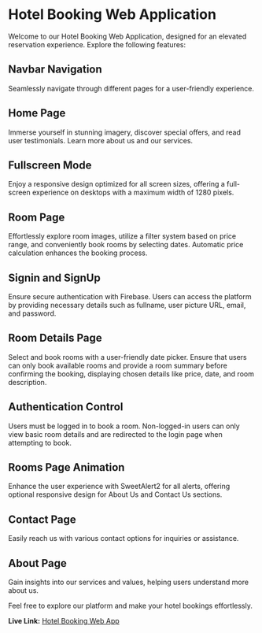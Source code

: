 # Hotel Booking Web Application

Welcome to our Hotel Booking Web Application, designed for an elevated reservation experience. Explore the following features:

## Navbar Navigation
Seamlessly navigate through different pages for a user-friendly experience.

## Home Page
Immerse yourself in stunning imagery, discover special offers, and read user testimonials. Learn more about us and our services.

## Fullscreen Mode
Enjoy a responsive design optimized for all screen sizes, offering a full-screen experience on desktops with a maximum width of 1280 pixels.

## Room Page
Effortlessly explore room images, utilize a filter system based on price range, and conveniently book rooms by selecting dates. Automatic price calculation enhances the booking process.

## Signin and SignUp
Ensure secure authentication with Firebase. Users can access the platform by providing necessary details such as fullname, user picture URL, email, and password.

## Room Details Page
Select and book rooms with a user-friendly date picker. Ensure that users can only book available rooms and provide a room summary before confirming the booking, displaying chosen details like price, date, and room description.

## Authentication Control
Users must be logged in to book a room. Non-logged-in users can only view basic room details and are redirected to the login page when attempting to book.

## Rooms Page Animation
Enhance the user experience with SweetAlert2 for all alerts, offering optional responsive design for About Us and Contact Us sections.

## Contact Page
Easily reach us with various contact options for inquiries or assistance.

## About Page
Gain insights into our services and values, helping users understand more about us.

Feel free to explore our platform and make your hotel bookings effortlessly.

**Live Link:** [Hotel Booking Web App](https://hotels-room-booking-project.web.app/)
